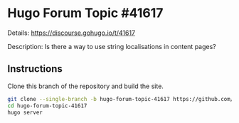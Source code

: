 # Hugo Forum Topic #41617

Details: <https://discourse.gohugo.io/t/41617>

Description: Is there a way to use string localisations in content pages?

## Instructions

Clone this branch of the repository and build the site.

```bash
git clone --single-branch -b hugo-forum-topic-41617 https://github.com/jmooring/hugo-testing hugo-forum-topic-41617
cd hugo-forum-topic-41617
hugo server
```
